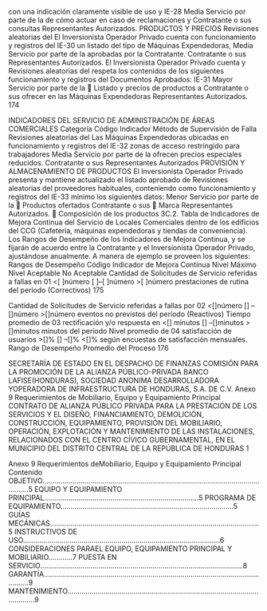 con una indicación claramente visible de uso y
IE-28 Media Servicio por parte de la
de cómo actuar en caso de reclamaciones y
Contratante o sus
consultas
Representantes Autorizados.
PRODUCTOS Y PRECIOS
Revisiones aleatorias del
El Inversionista Operador Privado cuenta con funcionamiento y registros del
IE-30 un listado del tipo de Máquinas Expendedoras, Media Servicio por parte de la
aprobadas por la Contratante. Contratante o sus
Representantes Autorizados.
El Inversionista Operador Privado cuenta y
Revisiones aleatorias del
respeta los contenidos de los siguientes
funcionamiento y registros del
Documentos Aprobados:
IE-31 Mayor Servicio por parte de la
 Listado y precios de productos a
Contratante o sus
ofrecer en las Máquinas Expendedoras
Representantes Autorizados.
174

INDICADORES DEL SERVICIO DE ADMINISTRACIÓN DE ÁREAS COMERCIALES
Categoría
Código Indicador Método de Supervisión
de Falla
Revisiones aleatorias del
Las Máquinas Expendedoras ubicadas en funcionamiento y registros del
IE-32 zonas de acceso restringido para trabajadores Media Servicio por parte de la
ofrecen precios especiales reducidos. Contratante o sus
Representantes Autorizados
PROVISIÓN Y ALMACENAMIENTO DE PRODUCTOS
El Inversionista Operador Privado presenta y
mantiene actualizado el listado aprobado de Revisiones aleatorias del
proveedores habituales, conteniendo como funcionamiento y registros del
IE-33 mínimo los siguientes datos: Menor Servicio por parte de la
 Productos ofertados Contratante o sus
 Marca Representantes Autorizados.
 Composición de los productos
3C.2. Tabla de Indicadores de Mejora Continua del Servicio de Locales Comerciales dentro de
los edificios del CCG (Cafetería, máquinas expendedoras y tiendas de conveniencia).
Los Rangos de Desempeño de los Indicadores de Mejora Continua, y se fijarán de acuerdo entre la
Contratante y el Inversionista Operador Privado, ajustándose anualmente.
A manera de ejemplo se proveen los siguientes:
Rangos de Desempeño
Código Indicador de Mejora Continua
Nivel Máximo Nivel Aceptable No Aceptable
Cantidad de Solicitudes de
Servicio referidas a fallas en
01 <[ ]número [ ]–[ ]número >[ ]número
prestaciones de rutina del
período (Correctivos)
175

Cantidad de Solicitudes de
Servicio referidas a fallas por
02 <[]número [] –[]número >[]número
eventos no previstos del
período (Reactivos)
Tiempo promedio de
03 rectificación y/o respuesta en <[] minutos [] –[]minutos >[]minutos
minutos del período
Nivel promedio de
04 satisfacción de usuarios >[]% [] –[]% <[]%
según encuestas de
satisfacción mensuales.
Rango de Desempeño Promedio del
Proceso
176

SECRETARÍA DE ESTADO EN EL DESPACHO DE
FINANZAS
COMISIÓN PARA LA PROMOCIÓN DE LA ALIANZA
PÚBLICO-PRIVADA
BANCO LAFISE(HONDURAS), SOCIEDAD ANONIMA
DESARROLLADORA YOPERADORA DE
INFRAESTRUCTURA DE HONDURAS, S.A. DE C.V.
Anexo 9
Requerimientos de Mobiliario, Equipo y Equipamiento Principal
CONTRATO DE ALIANZA PÚBLICO PRIVADA PARA LA PRESTACIÓN DE LOS SERVICIOS Y EL
DISEÑO, FINANCIAMIENTO, DEMOLICIÓN, CONSTRUCCIÓN, EQUIPAMIENTO, PROVISIÓN DEL
MOBILIARIO, OPERACIÓN, EXPLOTACIÓN Y MANTENIMIENTO DE LAS INSTALACIONES,
RELACIONADOS CON EL CENTRO CÍVICO GUBERNAMENTAL, EN EL MUNICIPIO DEL DISTRITO
CENTRAL DE LA REPÚBLICA DE HONDURAS
1

Anexo 9
Requerimientos deMobiliario, Equipo y Equipamiento Principal
Contenido
OBJETIVO......................................................................................................................5
EQUIPO Y EQUIPAMIENTO PRINCIPAL.............................................................................5
PROGRAMA DE EQUIPAMIENTO......................................................................................5
GUÍAS MECÁNICAS........................................................................................................5
INSTRUCTIVOS DE USO..................................................................................................6
CONSIDERACIONES PARAEL EQUIPO, EQUIPAMIENTO PRINCIPAL Y MOBILIARIO............7
PUESTA EN SERVICIO.....................................................................................................8
GARANTÍA.....................................................................................................................9
MANTENIMIENTO............................................................................................................9
